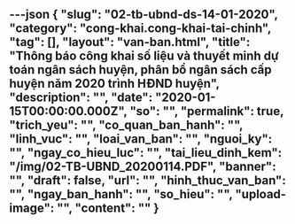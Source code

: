 ---json
{
    "slug": "02-tb-ubnd-ds-14-01-2020",
    "category": "cong-khai.cong-khai-tai-chinh",
    "tag": [],
    "layout": "van-ban.html",
    "title": "Thông báo công khai số liệu và thuyết minh dự toán ngân sách huyện, phân bổ ngân sách cấp huyện năm 2020 trình HĐND huyện",
    "description": "",
    "date": "2020-01-15T00:00:00.000Z",
    "so": "",
    "permalink": true,
    "trich_yeu": "",
    "co_quan_ban_hanh": "",
    "linh_vuc": "",
    "loai_van_ban": "",
    "nguoi_ky": "",
    "ngay_co_hieu_luc": "",
    "tai_lieu_dinh_kem": "/img/02-TB-UBND_20200114.PDF",
    "banner": "",
    "draft": false,
    "url": "",
    "hinh_thuc_van_ban": "",
    "ngay_ban_hanh": "",
    "so_hieu": "",
    "upload-image": "",
    "__content__": ""
}
---
